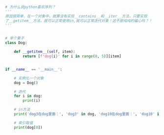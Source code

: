 
<BlogInfo id="1142" title="1.python喜欢序列" author="白日梦想猿" pv=0 read_times=0 pre_cost_time=0分22秒 category="接口：从协议到抽象基类" tag_list="['接口：从协议到抽象基类']" create_time="2022.04.02 09:53:46" update_time="2022.09.04 16:04:33" />

```python
# 为什么说python喜欢序列？
'''
原因很简单，在一个对象中，就算没有实现__contains__和__iter__方法，只要实现
了__getitem__方法，就可以正常使用in,就可以正常迭代对象！这不是纯纯的偏心吗？！
'''


# 举个栗子
class Dog:

    def __getitem__(self, item):
        return [f'dog{i}' for i in range(0, 5)][item]


if __name__ == '__main__':

    # 实例化一个对象
    dog = Dog()

    # 迭代
    for i in dog:
        print(i)

    # in方法
    print('dog3在dog里面：', 'dog3' in dog, 'dog10在dog里面：', 'dog10' in dog)

    # 索引取值
    print(dog[0])

```
